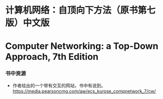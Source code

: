 # 计算机网络：自顶向下方法（原书第七版）中文版

# Computer Networking: a Top-Down Approach, 7th Edition

### 书中资源

* 作者给出的一个带有交互的网站，书中有说到。https://media.pearsoncmg.com/aw/ecs_kurose_compnetwork_7/cw/





